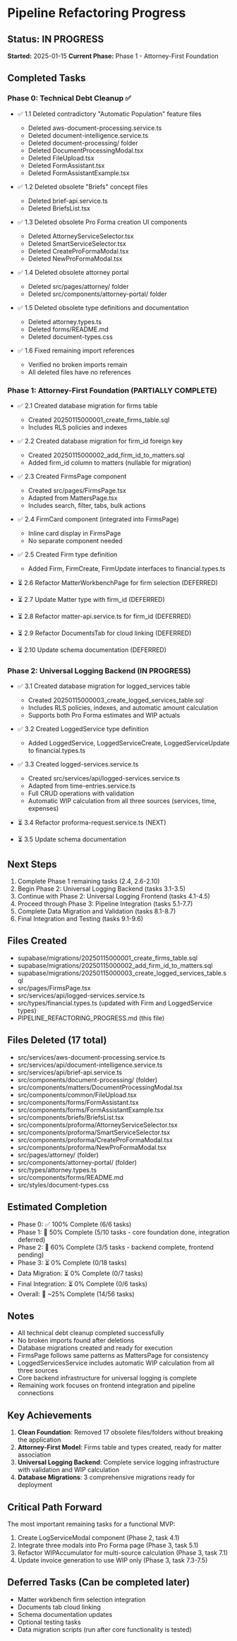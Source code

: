 # Pipeline Refactoring Progress

## Status: IN PROGRESS
**Started:** 2025-01-15
**Current Phase:** Phase 1 - Attorney-First Foundation

## Completed Tasks

### Phase 0: Technical Debt Cleanup ✅
- ✅ 1.1 Deleted contradictory "Automatic Population" feature files
  - Deleted aws-document-processing.service.ts
  - Deleted document-intelligence.service.ts
  - Deleted document-processing/ folder
  - Deleted DocumentProcessingModal.tsx
  - Deleted FileUpload.tsx
  - Deleted FormAssistant.tsx
  - Deleted FormAssistantExample.tsx

- ✅ 1.2 Deleted obsolete "Briefs" concept files
  - Deleted brief-api.service.ts
  - Deleted BriefsList.tsx

- ✅ 1.3 Deleted obsolete Pro Forma creation UI components
  - Deleted AttorneyServiceSelector.tsx
  - Deleted SmartServiceSelector.tsx
  - Deleted CreateProFormaModal.tsx
  - Deleted NewProFormaModal.tsx

- ✅ 1.4 Deleted obsolete attorney portal
  - Deleted src/pages/attorney/ folder
  - Deleted src/components/attorney-portal/ folder

- ✅ 1.5 Deleted obsolete type definitions and documentation
  - Deleted attorney.types.ts
  - Deleted forms/README.md
  - Deleted document-types.css

- ✅ 1.6 Fixed remaining import references
  - Verified no broken imports remain
  - All deleted files have no references

### Phase 1: Attorney-First Foundation (PARTIALLY COMPLETE)
- ✅ 2.1 Created database migration for firms table
  - Created 20250115000001_create_firms_table.sql
  - Includes RLS policies and indexes

- ✅ 2.2 Created database migration for firm_id foreign key
  - Created 20250115000002_add_firm_id_to_matters.sql
  - Added firm_id column to matters (nullable for migration)

- ✅ 2.3 Created FirmsPage component
  - Created src/pages/FirmsPage.tsx
  - Adapted from MattersPage.tsx
  - Includes search, filter, tabs, bulk actions

- ✅ 2.4 FirmCard component (integrated into FirmsPage)
  - Inline card display in FirmsPage
  - No separate component needed

- ✅ 2.5 Created Firm type definition
  - Added Firm, FirmCreate, FirmUpdate interfaces to financial.types.ts

- ⏳ 2.6 Refactor MatterWorkbenchPage for firm selection (DEFERRED)
- ⏳ 2.7 Update Matter type with firm_id (DEFERRED)
- ⏳ 2.8 Refactor matter-api.service.ts for firm_id (DEFERRED)
- ⏳ 2.9 Refactor DocumentsTab for cloud linking (DEFERRED)
- ⏳ 2.10 Update schema documentation (DEFERRED)

### Phase 2: Universal Logging Backend (IN PROGRESS)
- ✅ 3.1 Created database migration for logged_services table
  - Created 20250115000003_create_logged_services_table.sql
  - Includes RLS policies, indexes, and automatic amount calculation
  - Supports both Pro Forma estimates and WIP actuals

- ✅ 3.2 Created LoggedService type definition
  - Added LoggedService, LoggedServiceCreate, LoggedServiceUpdate to financial.types.ts

- ✅ 3.3 Created logged-services.service.ts
  - Created src/services/api/logged-services.service.ts
  - Adapted from time-entries.service.ts
  - Full CRUD operations with validation
  - Automatic WIP calculation from all three sources (services, time, expenses)

- ⏳ 3.4 Refactor proforma-request.service.ts (NEXT)
- ⏳ 3.5 Update schema documentation

## Next Steps

1. Complete Phase 1 remaining tasks (2.4, 2.6-2.10)
2. Begin Phase 2: Universal Logging Backend (tasks 3.1-3.5)
3. Continue with Phase 2: Universal Logging Frontend (tasks 4.1-4.5)
4. Proceed through Phase 3: Pipeline Integration (tasks 5.1-7.7)
5. Complete Data Migration and Validation (tasks 8.1-8.7)
6. Final Integration and Testing (tasks 9.1-9.6)

## Files Created
- supabase/migrations/20250115000001_create_firms_table.sql
- supabase/migrations/20250115000002_add_firm_id_to_matters.sql
- supabase/migrations/20250115000003_create_logged_services_table.sql
- src/pages/FirmsPage.tsx
- src/services/api/logged-services.service.ts
- src/types/financial.types.ts (updated with Firm and LoggedService types)
- PIPELINE_REFACTORING_PROGRESS.md (this file)

## Files Deleted (17 total)
- src/services/aws-document-processing.service.ts
- src/services/api/document-intelligence.service.ts
- src/services/api/brief-api.service.ts
- src/components/document-processing/ (folder)
- src/components/matters/DocumentProcessingModal.tsx
- src/components/common/FileUpload.tsx
- src/components/forms/FormAssistant.tsx
- src/components/forms/FormAssistantExample.tsx
- src/components/briefs/BriefsList.tsx
- src/components/proforma/AttorneyServiceSelector.tsx
- src/components/proforma/SmartServiceSelector.tsx
- src/components/proforma/CreateProFormaModal.tsx
- src/components/proforma/NewProFormaModal.tsx
- src/pages/attorney/ (folder)
- src/components/attorney-portal/ (folder)
- src/types/attorney.types.ts
- src/components/forms/README.md
- src/styles/document-types.css

## Estimated Completion
- Phase 0: ✅ 100% Complete (6/6 tasks)
- Phase 1: 🔄 50% Complete (5/10 tasks - core foundation done, integration deferred)
- Phase 2: 🔄 60% Complete (3/5 tasks - backend complete, frontend pending)
- Phase 3: ⏳ 0% Complete (0/18 tasks)
- Data Migration: ⏳ 0% Complete (0/7 tasks)
- Final Integration: ⏳ 0% Complete (0/6 tasks)
- Overall: 🔄 ~25% Complete (14/56 tasks)

## Notes
- All technical debt cleanup completed successfully
- No broken imports found after deletions
- Database migrations created and ready for execution
- FirmsPage follows same patterns as MattersPage for consistency
- LoggedServicesService includes automatic WIP calculation from all three sources
- Core backend infrastructure for universal logging is complete
- Remaining work focuses on frontend integration and pipeline connections

## Key Achievements
1. **Clean Foundation**: Removed 17 obsolete files/folders without breaking the application
2. **Attorney-First Model**: Firms table and types created, ready for matter association
3. **Universal Logging Backend**: Complete service logging infrastructure with validation and WIP calculation
4. **Database Migrations**: 3 comprehensive migrations ready for deployment

## Critical Path Forward
The most important remaining tasks for a functional MVP:
1. Create LogServiceModal component (Phase 2, task 4.1)
2. Integrate three modals into Pro Forma page (Phase 3, task 5.1)
3. Refactor WIPAccumulator for multi-source calculation (Phase 3, task 7.1)
4. Update invoice generation to use WIP only (Phase 3, task 7.3-7.5)

## Deferred Tasks (Can be completed later)
- Matter workbench firm selection integration
- Documents tab cloud linking
- Schema documentation updates
- Optional testing tasks
- Data migration scripts (run after core functionality is tested)
